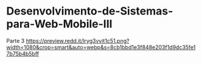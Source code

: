 # Desenvolvimento-de-Sistemas-para-Web-Mobile-III
Parte 3
https://preview.redd.it/lryg3vvit1c51.png?width=1080&crop=smart&auto=webp&s=8cb1bbd1e3f848e203f1d9dc35fe17b75b4b5bff
